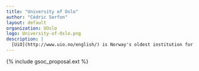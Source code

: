 ```yaml
---
title: "University of Oslo"
author: "Cédric Serfon"
layout: default
organization: UOslo
logo: University-of-Oslo.png
description: |
  [UiO](http://www.uio.no/english/) is Norway's oldest institution for research and higher education, with 28,000 students and 6,000 employees.
---
```


{% include gsoc_proposal.ext %}
